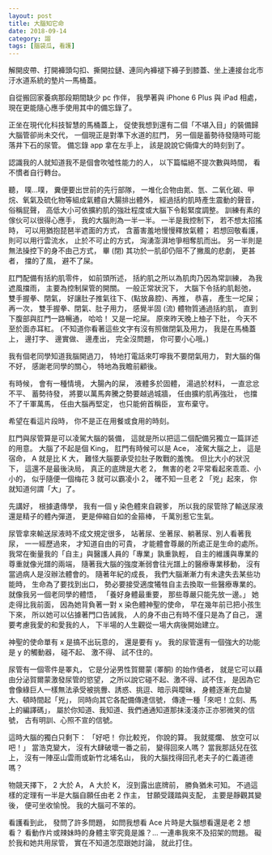 ```yaml
---
layout: post
title: 大腦知它命
date: 2018-09-14
category: 謅
tags: [腦袋瓜, 看護]
---
```


解開皮帶、打開褲頭勾扣、撕開拉鏈、連同內褲褪下褲子到膝蓋、坐上連接台北市汙水道系統的墊片—馬桶蓋。

自從搬回家養病那段期間缺少 pc 作伴，
我學著與 iPhone 6 Plus 與 iPad 相處，
現在更能隨心應手使用其中的備忘錄了。

<!--more-->
正坐在現代化科技智慧的馬桶蓋上，
促使我想到還有二個「不堪入目」的裝備歸大腦管卻尚未交代，
一個現正是對準下水道的肛門，
另一個是蓄勢待發隨時可能落井下石的尿管。
備忘錄 app 拿在左手上，
該是說說它倆偉大的時刻到了。

認識我的人就知道我不是個會吹噓性能力的人，
以下篇幅絕不提次數與時間，
看不慣者自行轉台。

聽，
噗...噗，
糞便要出世前的先行部隊，
一堆化合物由氮、氫、二氧化碳、甲烷、氧氣及硫化物等組成氣體自大腸排出體外，
經過括約肌時產生震動的聲音，
俗稱屁聲，
高低大小可依擴約肌的強壯程度或大腦下令鬆緊度調整。
訓練有素的傢伙可以很得心應手，
我的大腦則為一半一半。
一半是我控制下，
若不想太招搖時，
可以用猶抱琵琶半遮面的方式，
含蓄害羞地慢慢釋放氣體；
若想回敬看護，
則可以用行雲流水，
止於不可止的方式，
洶湧澎湃地爭相奪肌而出。
另一半則是無法操控下的身不由己方式，
畢 (閉) 其功於一肌卻仍阻不了撇風的悲劇，
更甚者，
擋的了風，
避不了屎。

肛門配備有括約肌零件，
如前頭所述，
括約肌之所以為肌肉乃因為常訓練，
為我遮風擋雨，
主要為控制屎管的開關。
一般正常狀況下，
大腦下令括約肌鬆弛，
雙手握拳、閉氣，
好讓肚子推氣往下、(點放鼻腔)、再推，
恭喜，
產生一坨屎；
再一次，
雙手握拳、閉氣、肚子用力，
感覺半固 (流) 體物質通過括約肌，
直到下腹部與肛門一路暢通，
哈哈！
又是一坨屎。
原來昨天晚上柚子下肚，
今天不至於面赤耳紅。 (不知道你看著這些文字有沒有照做閉氣及用力，
我是在馬桶蓋上，
邊打字、 邊實做、 邊產出，
完全沒問題，
你可要小心哦。)

我有個老同學知道我腦開過刀，
特地打電話來叮嚀我不要閉氣用力，
對大腦的傷不好，
感謝老同學的關心，
特地為我瞻前顧後。

有時候，
會有一種情境，
大腸內的屎，
液體多於固體，
湯過於材料，
一直忿忿不平、 蓄勢待發，
將要以萬馬奔騰之勢要越過城牆，
任由擴約肌再強壯，
也擋不了千軍萬馬，
任由大腦再堅定，
也只能俯首稱臣，
宣布棄守。

希望在看這片段時，
你不是正在用餐或食用的時刻。

肛門與尿管算是可以凌駕大腦的裝備，
這就是所以把這二個配備另獨立一篇詳述的用意。
大腦了不起是個 King，
肛門有時候可以是 Ace，
凌駕大腦之上，
這是宿命，
A 就是比 K 大，
難怪大腦要承受拉肚子敗戰的羞愧。
但比大小的狀況下，
這還不是最後決局，
真正的底牌是大老 2，
無害的老 2平常看起來乖乖、小小的，
似乎隨便一個梅花 3 就可以霸凌小 2，
確不知一旦老 2 「兇」起來，
你就知道何謂「大」了。

先講好，
根據遺傳學，
我有一個 y 染色體來自親爹，
所以我的尿管除了輸送尿液還是精子的體內彈道，
更是伸縮自如的金箍棒，
千萬別惹它生氣。

尿管拿來輸送尿液時不成文規定很多，
站著尿、坐著尿、躺著尿、別人看著我尿，
一一經歷過來，
才知道自由的可貴，
才能體會尊嚴的所處正是生命的處所。
我常在衡量我的「自主」與醫護人員的「專業」孰重孰輕，
自主的維護與專業的尊重就像光譜的兩端，
隨著我大腦的強度漸弱會往光譜上的醫療專業移動，
沒有當過病人是沒辦法體會的。
隨著年紀的成長，
我們大腦漸漸力有未逮失去某些功能時，
生命為了要找到出口，
勢必要接受適度犧牲自主去換取一些醫療專業的。
就像我另一個老同學的體悟，
「養好身體最重要，
那些尊嚴只能先放一邊。」
她走得比我前面，
因為她背負著一對 x 染色體神聖的使命，
早在幾年前已把小孩生下來，
所以她可以佔據著門口告誡我，
人的身不由己有時不僅只是為了自己，
還要考慮我愛的和愛我的人，
下半場的人生觀從一場大病後開始建立。

神聖的使命單有 x 是搞不出玩意的，
還是要有 y。
我的尿管還有一個強大的功能是 y 的觸動器，
碰不起、 激不得、 試不住的。

尿管有一個零件是睪丸，
它是分泌男性賀爾蒙 (睪酮) 的始作俑者，
就是它可以藉由分泌賀爾蒙激發尿管的慾望，
之所以說它碰不起、激不得、試不住，
是因為它會像綠巨人一樣無法承受被挑釁、誘惑、挑逗、暗示與曖昧，
身體逐漸充血變大、頓時間起「兇」，
同時向其它各配備傳達信號，
傳達一種「來吧！立刻、馬上的編譯碼」，
屬於你知道、我知道、我們通通知道那抹淺淺亦正亦邪微笑的信號，
古有明訓、心照不宣的信號。

這時大腦的獨白只剩下：
「好吧！
你比較兇，
你說的算。
我就擺爛、 放空可以吧！」
當浩克變大，
沒有大肆破壞一番之前，
變得回來人嗎？
當我那話兒在弦上，
沒有一陣巫山雲雨或新竹北埔名山，
我的大腦找得回孔老夫子的仁義道德嗎？

物競天擇下，
2 大於 A，
A 大於 K，
沒到露出底牌前，
勝負猶未可知。
不過這樣的定理有一半是大腦自願任由老 2 作主，
甘願受踐踏與支配，
主要是靜觀其變後，
便可坐收愉悅。
我的大腦可不笨的。

看護看到此，
發問了許多問題，
如問我想看 Ace 片時是大腦想看還是老 2 想看？
看動作片或辣妹時的身體主宰究竟是誰？...
一連串我來不及招架的問題。
礙於我和她共用尿管，
實在不知道怎麼跟她討論，
就此打住。
